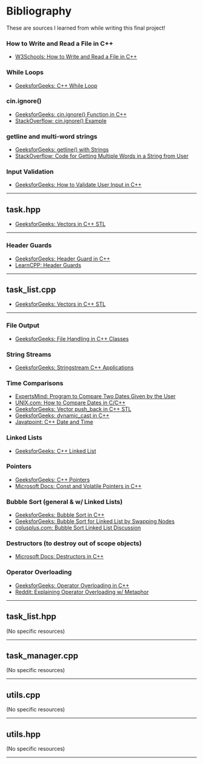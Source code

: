 # **Bibliography**
These are sources I learned from while writing this final project!

### **How to Write and Read a File in C++**
- [W3Schools: How to Write and Read a File in C++](https://www.w3schools.com/cpp/cpp_files.asp)

### **While Loops**
- [GeeksforGeeks: C++ While Loop](https://www.geeksforgeeks.org/cpp-while-loop/)

### **cin.ignore()**
- [GeeksforGeeks: cin.ignore() Function in C++](https://www.geeksforgeeks.org/cin-ignore-function-in-cpp/)
- [StackOverflow: cin.ignore() Example](https://stackoverflow.com/questions/25020129/cin-ignorenumeric-limitsstreamsizemax-n)

### **getline and multi-word strings**
- [GeeksforGeeks: getline() with Strings](https://www.geeksforgeeks.org/getline-string-c/)
- [StackOverflow: Code for Getting Multiple Words in a String from User](https://stackoverflow.com/questions/4825483/code-for-getting-multiple-words-in-a-string-from-user)

### **Input Validation**
- [GeeksforGeeks: How to Validate User Input in C++](https://www.geeksforgeeks.org/how-to-validate-user-input-in-cpp/)

---

## **task.hpp**
- [GeeksforGeeks: Vectors in C++ STL](https://www.geeksforgeeks.org/vector-in-cpp-stl/)

---

### **Header Guards**
- [GeeksforGeeks: Header Guard in C++](https://www.geeksforgeeks.org/header-guard-in-c/)
- [LearnCPP: Header Guards](https://www.learncpp.com/cpp-tutorial/header-guards/)

---

## **task_list.cpp**
- [GeeksforGeeks: Vectors in C++ STL](https://www.geeksforgeeks.org/vector-in-cpp-stl/)

---

### **File Output**
- [GeeksforGeeks: File Handling in C++ Classes](https://www.geeksforgeeks.org/file-handling-c-classes/)

### **String Streams**
- [GeeksforGeeks: Stringstream C++ Applications](https://www.geeksforgeeks.org/stringstream-c-applications/)

### **Time Comparisons**
- [ExpertsMind: Program to Compare Two Dates Given by the User](https://www.expertsmind.com/questions/program-to-compare-the-two-dates-given-by-the-user-30119952.aspx)
- [UNIX.com: How to Compare Dates in C/C++](https://www.unix.com/programming/30563-how-compare-dates-c-c.html)
- [GeeksforGeeks: Vector push_back in C++ STL](https://www.geeksforgeeks.org/vector-push-back-cpp-stl/)
- [GeeksforGeeks: dynamic_cast in C++](https://www.geeksforgeeks.org/dynamic-_cast-in-cpp/)
- [Javatpoint: C++ Date and Time](https://www.javatpoint.com/cpp-date-and-time)

### **Linked Lists**
- [GeeksforGeeks: C++ Linked List](https://www.geeksforgeeks.org/cpp-linked-list/)

### **Pointers**
- [GeeksforGeeks: C++ Pointers](https://www.geeksforgeeks.org/cpp-pointers/)
- [Microsoft Docs: Const and Volatile Pointers in C++](https://learn.microsoft.com/en-us/cpp/cpp/const-and-volatile-pointers?view=msvc-170)

### **Bubble Sort (general & w/ Linked Lists)**
- [GeeksforGeeks: Bubble Sort in C++](https://www.geeksforgeeks.org/bubble-sort-in-cpp/)
- [GeeksforGeeks: Bubble Sort for Linked List by Swapping Nodes](https://www.geeksforgeeks.org/bubble-sort-for-linked-list-by-swapping-nodes/)
- [cplusplus.com: Bubble Sort Linked List Discussion](https://cplusplus.com/forum/beginner/264006/)

### **Destructors (to destroy out of scope objects)**
- [Microsoft Docs: Destructors in C++](https://learn.microsoft.com/en-us/cpp/cpp/destructors-cpp?view=msvc-170)

### **Operator Overloading**
- [GeeksforGeeks: Operator Overloading in C++](https://www.geeksforgeeks.org/operator-overloading-cpp/)
- [Reddit: Explaining Operator Overloading w/ Metaphor](https://www.reddit.com/r/explainlikeimfive/comments/34dkh6/eli5what_is_overloading_operator_is_c_and_why_is/)

---

## **task_list.hpp**

(No specific resources)

---

## **task_manager.cpp**

(No specific resources)

---

## **utils.cpp**
(No specific resources)

---

## **utils.hpp**
(No specific resources)

---

